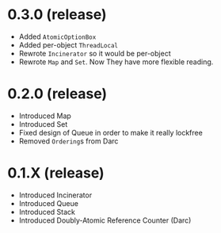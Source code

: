 # 0.3.0 (release)
* Added `AtomicOptionBox`
* Added per-object `ThreadLocal`
* Rewrote `Incinerator` so it would be per-object
* Rewrote `Map` and `Set`. Now They have more flexible reading.

# 0.2.0 (release)
* Introduced Map
* Introduced Set
* Fixed design of Queue in order to make it really lockfree
* Removed `Ordering`s from Darc

# 0.1.X (release)
* Introduced Incinerator
* Introduced Queue
* Introduced Stack
* Introduced Doubly-Atomic Reference Counter (Darc)
